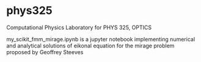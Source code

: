 # phys325

Computational Physics Laboratory for PHYS 325, OPTICS

my_scikit_fmm_mirage.ipynb is a jupyter notebook implementing numerical and analytical solutions of eikonal equation for the mirage problem proposed by Geoffrey Steeves

